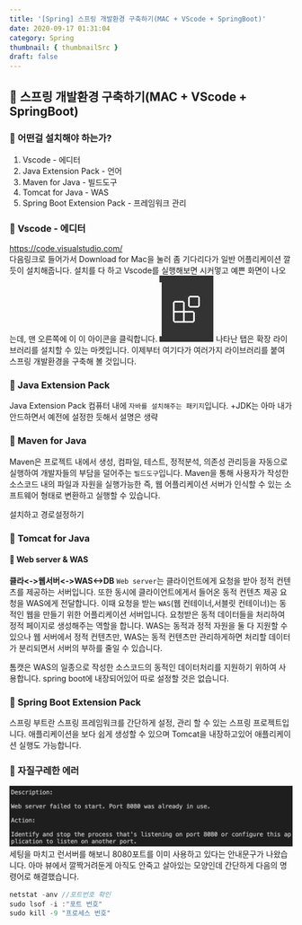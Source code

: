 ```yaml
---
title: '[Spring] 스프링 개발환경 구축하기(MAC + VScode + SpringBoot)'
date: 2020-09-17 01:31:04
category: Spring
thumbnail: { thumbnailSrc }
draft: false
---
```

## 🌟 스프링 개발환경 구축하기(MAC + VScode + SpringBoot)

### 🎯 어떤걸 설치해야 하는가?
1. Vscode - 에디터
2. Java Extension Pack - 언어
3. Maven for Java - 빌드도구 
4. Tomcat for Java - WAS
5. Spring Boot Extension Pack - 프레임워크 관리

### 🎯 Vscode - 에디터
https://code.visualstudio.com/<br>
다음링크로 들어가서 Download for Mac을 눌러
좀 기다리다가 일반 어플리케이션 깔듯이 설치해줍니다.
설치를 다 하고 Vscode를 실행해보면 시커멓고 예쁜 화면이 나오는데, 맨 오른쪽에 이 이 아이콘을 클릭합니다.
![img](../../assets/images/0917til-1.png)
나타난 탭은 확장 라이브러리를 설치할 수 있는 마켓입니다. 
이제부터 여기다가 여러가지 라이브러리를 붙여 스프링 개발환경을 구축해 볼 것입니다.

### 🎯 Java Extension Pack
Java Extension Pack 컴퓨터 내에 `자바를 설치해주는 패키지`입니다.
+JDK는 아마 내가 안드하면서 예전에 설정한 듯해서 설명은 생략

### 🎯 Maven for Java
Maven은 프로젝트 내에서 생성, 컴파일, 테스트, 정적분석, 의존성 관리등을
자동으로 실행하여 개발자들의 부담을 덜어주는 `빌드도구`입니다. 
Maven을 통해 사용자가 작성한 소스코드 내의 파일과 자원을 실행가능한 
즉, 웹 어플리케이션 서버가 인식할 수 있는 소프트웨어 형태로 변환하고 실행할 수 있습니다.

설치하고 경로설정하기
### 🎯 Tomcat for Java 
#### 🎯 Web server & WAS
**클라<->웹서버<->WAS<->DB**
`Web server`는 클라이언트에게 요청을 받아 정적 컨텐츠를 제공하는 서버입니다. 
또한 동시에 클라이언트에게서 들어온 동적 컨텐츠 제공 요청을 WAS에게 전달합니다.
이때 요청을 받는 `WAS`(웹 컨테이너,서블릿 컨테이너)는 동적인 웹을 만들기 위한 어플리케이션 서버입니다.
요청받은 동적 데이터들을 처리하여 정적 페이지로 생성해주는 역할을 합니다. 
WAS는 동적과 정적 자원을 둘 다 지원할 수 있으나 
웹 서버에서 정적 컨텐츠만, WAS는 동적 컨텐츠만 관리하게하면 
처리할 데이터가 분리되면서 서버의 부하를 줄일 수 있습니다.

톰캣은 WAS의 일종으로 작성한 소스코드의 동적인 데이터처리를 지원하기 위하여 
사용합니다. spring boot에 내장되어있어 따로 설정할 것은 없습니다.

### 🎯 Spring Boot Extension Pack
스프링 부트란 스프링 프레임워크를 간단하게 설정, 관리 할 수 있는 스프링 프로젝트입니다.
애플리케이션을 보다 쉽게 생성할 수 있으며 
Tomcat을 내장하고있어 애플리케이션 실행도 가능합니다. 


### 🎯 자질구레한 에러
![](../../assets/images/0917til-2.png)
세팅을 마치고 런서버를 해보니 8080포트를 이미 사용하고 있다는 안내문구가 나왔습니다. 아마 뷰에서 깔짝거려둔게 아직도 안죽고 살아있는 모양인데
간단하게 다음의 명령어로 해결했습니다. 
```java
netstat -anv //포트번호 확인
sudo lsof -i :"포트 번호"
sudo kill -9 "프로세스 번호"  
```


